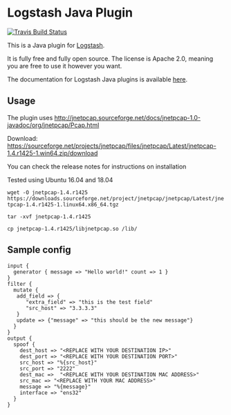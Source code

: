 # Logstash Java Plugin

[![Travis Build Status](https://travis-ci.org/logstash-plugins/logstash-output-java_output_example.svg)](https://travis-ci.org/logstash-plugins/logstash-output-java_output_example)

This is a Java plugin for [Logstash](https://github.com/elastic/logstash).

It is fully free and fully open source. The license is Apache 2.0, meaning you are free to use it however you want.

The documentation for Logstash Java plugins is available [here](https://www.elastic.co/guide/en/logstash/6.7/contributing-java-plugin.html).

## Usage

The plugin uses http://jnetpcap.sourceforge.net/docs/jnetpcap-1.0-javadoc/org/jnetpcap/Pcap.html

Download: https://sourceforge.net/projects/jnetpcap/files/jnetpcap/Latest/jnetpcap-1.4.r1425-1.win64.zip/download

You can check the release notes for instructions on installation

Tested using Ubuntu 16.04 and 18.04

`wget -O jnetpcap-1.4.r1425 https://downloads.sourceforge.net/project/jnetpcap/jnetpcap/Latest/jnetpcap-1.4.r1425-1.linux64.x86_64.tgz`

`tar -xvf jnetpcap-1.4.r1425`

`cp jnetpcap-1.4.r1425/libjnetpcap.so /lib/`

## Sample config

```
input {
  generator { message => "Hello world!" count => 1 }
}
filter {
  mutate {
   add_field => {
      "extra_field" => "this is the test field"
      "src_host" => "3.3.3.3"
   }
   update => {"message" => "this should be the new message"}
  }
}
output {
  spoof {
    dest_host => "<REPLACE WITH YOUR DESTINATION IP>"
    dest_port => "<REPLACE WITH YOUR DESTINATION PORT>"
    src_host => "%{src_host}"
    src_port => "2222"
    dest_mac =>  "<REPLACE WITH YOUR DESTINATION MAC ADDRESS>"
    src_mac => "<REPLACE WITH YOUR MAC ADDRESS>"
    message => "%{message}"
    interface => "ens32"
  }
}
```
